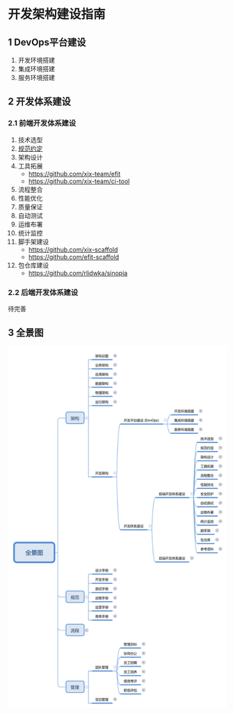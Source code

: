 # 开发架构建设指南

## 1 DevOps平台建设

1. 开发环境搭建
2. 集成环境搭建
3. 服务环境搭建

## 2 开发体系建设

### 2.1 前端开发体系建设

1. 技术选型
2. [规范约定](https://github.com/xix-team/spec)
3. 架构设计
4. 工具拓展
    - https://github.com/xix-team/efit
    - https://github.com/xix-team/ci-tool
5. 流程整合
6. 性能优化
7. 质量保证
8. 自动测试
9. 运维布署
10. 统计监控
11. 脚手架建设
    - https://github.com/xix-scaffold 
    - https://github.com/efit-scaffold
12. 包仓库建设
    - https://github.com/rlidwka/sinopia

### 2.2 后端开发体系建设

待完善

## 3 全景图

![概述](./summary.png)

